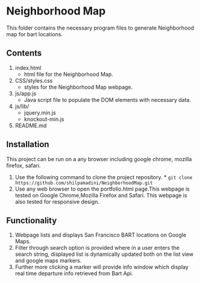 # Neighborhood Map

This folder contains the necessary program files to generate Neighborhood map for bart locations.

## Contents

1. index.html
    * html file for the Neighborhood Map.
2. CSS/styles.css
    * styles for the Neighborhood Map webpage.
3. js/app.js
    * Java script file to populate the DOM elements with necessary data.
4. js/lib/
    * jquery.min.js
    * knockout-min.js
5. README.md

## Installation

This project can be run on a any browser including google chrome, mozilla firefox, safari.

1. Use the following command to clone the project repository.
        * ```git clone https://github.com/shilpamadini/NeighborhoodMap.git```
2. Use any web browser to open the portfolio.html page.This webpage is tested on Google Chrome,Mozilla Firefox and Safari. This webpage is also tested for responsive design.

## Functionality

1. Webpage lists and displays San Francisco BART locations on Google Maps.
2. Filter through search option is provided where in a user enters the search string, displayed list is dynamically updated both on the list view and google maps markers.
3. Further more clicking a marker will provide info window which display real time departure info retrieved from Bart Api.
